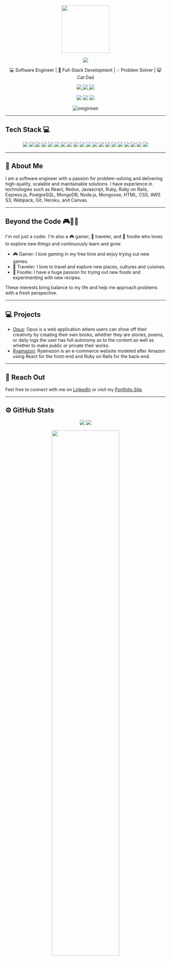 <p align="center">
  <img src="https://media.licdn.com/dms/image/D4E03AQEuAD6vBclILw/profile-displayphoto-shrink_200_200/0/1675100936200?e=1680739200&v=beta&t=py-luxgKZbZ3RdPr65hMh5kEDzSOSUCq6Xj1S_lj-oU" width="150"/>
<!--   <h3 align="center">Ryan Kok</h3> -->
  <div align="center" > <img src="https://readme-typing-svg.demolab.com?font=Shadows+Into+Light&size=45&pause=1000&&color=F7EB33&background=51FFB700&center=true&vCenter=true&lines=Hello%2C+I+Am+Ryan+Kok" /> </div>
  <p align="center">💻 Software Engineer | 🚀 Full-Stack Development | 💡 Problem Solver | 😺 Cat Dad</p>
  <p align="center">
    <a href="https://github.com/onigirisen" >
      <img src="https://img.shields.io/badge/-GitHub-000?style=for-the-badge&logo=GitHub&logoColor=white"/>
    </a>
    <a href="https://www.linkedin.com/in/ryan-kok-6ab427b6/">
      <img src="https://img.shields.io/badge/-LinkedIn-0077B5?style=for-the-badge&logo=LinkedIn&logoColor=white"/>
    </a>
    <a href="mailto:ryanroykok@gmail.com" >
      <img src="https://img.shields.io/badge/-Email-c14438?style=for-the-badge&logo=Mail.ru&logoColor=white"/>
    </a>
  </p>
  <p align="center">
    <img src="https://img.shields.io/badge/-Traveler-9B4DCA?style=for-the-badge&logo=Adobe-XD&logoColor=white"/>
    <img src="https://img.shields.io/badge/-Foodie-F7E319?style=for-the-badge&logo=Canva&logoColor=white"/>
    <img src="https://img.shields.io/badge/-Gamer-6441A4?style=for-the-badge&logo=Playstation&logoColor=white"/>
  </p>
  <p align="center"> <img src="https://komarev.com/ghpvc/?username=onigirisen&label=Profile%20views&color=0e75b6&style=flat" alt="onigirisen" /> </p>
</p>


---


## Tech Stack 💻

<p align="center">
<img src="https://img.shields.io/badge/ruby-%23CC342D.svg?style=for-the-badge&logo=ruby&logoColor=white"/>
<img src="https://img.shields.io/badge/rails-%23CC0000.svg?style=for-the-badge&logo=ruby-on-rails&logoColor=white"/>
<img src="https://img.shields.io/badge/react-%2320232a.svg?style=for-the-badge&logo=react&logoColor=%2361DAFB"/>
<img src="https://img.shields.io/badge/redux-%23593d88.svg?style=for-the-badge&logo=redux&logoColor=white"/>
<img src="https://img.shields.io/badge/html5-%23E34F26.svg?style=for-the-badge&logo=html5&logoColor=white"/>
<img src="https://img.shields.io/badge/css3-%231572B6.svg?style=for-the-badge&logo=css3&logoColor=white"/>
<img src="https://img.shields.io/badge/SASS-hotpink.svg?style=for-the-badge&logo=SASS&logoColor=white"/>
<img src="https://img.shields.io/badge/PostgreSQL-316192?style=for-the-badge&logo=postgresql&logoColor=white"/>
<img src="https://img.shields.io/badge/heroku-%23430098.svg?style=for-the-badge&logo=heroku&logoColor=white"/>
<img src="https://img.shields.io/badge/AWS-%23FF9900.svg?style=for-the-badge&logo=amazon-aws&logoColor=white"/>
<img src="https://img.shields.io/badge/NPM-%23000000.svg?style=for-the-badge&logo=npm&logoColor=white"/>
<img src="https://img.shields.io/badge/MongoDB-4EA94B?style=for-the-badge&logo=mongodb&logoColor=white"/>
<img src="https://img.shields.io/badge/jQuery-0769AD?style=for-the-badge&logo=jquery&logoColor=white"/>
<img src="https://img.shields.io/badge/JavaScript-F7DF1E?style=for-the-badge&logo=javascript&logoColor=black"/>
<img src="https://img.shields.io/badge/Express.js-404D59?style=for-the-badge"/>
<img src="https://img.shields.io/badge/React_Router-CA4245?style=for-the-badge&logo=react-router&logoColor=white"/>
<img src="https://img.shields.io/badge/Node.js-43853D?style=for-the-badge&logo=node.js&logoColor=white"/>
<img src="https://img.shields.io/badge/GIT-E44C30?style=for-the-badge&logo=git&logoColor=white"/>
<img src="https://img.shields.io/badge/webpack-%238DD6F9.svg?style=for-the-badge&logo=webpack&logoColor=black"/>
<img src="https://img.shields.io/badge/Canvas-brightgreen?style=for-the-badge&logo=canvas&logoColor=white"/>
</p>


---


## 📝 About Me

I am a software engineer with a passion for problem-solving and delivering high-quality, scalable and maintainable solutions. I have experience in technologies such as React, Redux, Javascript, Ruby, Ruby on Rails, Express.js, PostgreSQL, MongoDB, Node.js, Mongoose, HTML, CSS, AWS S3, Webpack, Git, Heroku, and Canvas.


---


## Beyond the Code 🎮🛫🍔

I'm not just a coder. I'm also a 🎮 gamer, 🛫 traveler, and 🍔 foodie who loves to explore new things and continuously learn and grow.
- 🎮 Gamer: I love gaming in my free time and enjoy trying out new games.
- 🛫 Traveler: I love to travel and explore new places, cultures and cuisines.
- 🍔 Foodie: I have a huge passion for trying out new foods and experimenting with new recipes.

These interests bring balance to my life and help me approach problems with a fresh perspective. 


---

## 💻 Projects

- [Opus](https://opus.onrender.com/): Opus is a web application where users can show off their creativity by creating their own books, whether they are    stories, poems, or daily logs the user has full autonomy as to the content as well as whether to make public or private their works.
- [Ryamazon](http://ryamazon.herokuapp.com/): Ryamazon is an e-commerce website modeled after Amazon using React for the front-end and Ruby on Rails for the back-end.
<!-- - [Project 3 Name](Project 3 Link): Description of Project 3 -->

---


## 🤝 Reach Out

Feel free to connect with me on [LinkedIn](https://www.linkedin.com/in/ryan-kok-6ab427b6/) or visit my [Portfolio Site](https://onigirisen.github.io/).

---

## :gear: GitHub Stats 

<p align="center">
  <img src="https://github-readme-stats-sigma-five.vercel.app/api?username=Onigirisen&theme=dracula&show_icons=true&hide_border=true" />
  <img src="https://github-readme-stats-sigma-five.vercel.app/api/top-langs/?username=Onigirisen&layout=compact&theme=dracula&&hide_border=true" />
</p>

<p align="center"><img width="65%" src="https://github-readme-streak-stats.herokuapp.com?user=onigirisen&theme=horizon&border_radius=5.2&" /></p>
